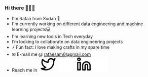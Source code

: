 ### Hi there 👋👋😊
- I'm Rafaa from Sudan 🏡
- I'm currently working on different data engineering and machine learning projects💻
- I'm learning new tools in Tech everyday
- I’m looking to collaborate on data engineering projects
- ⚡ Fun fact: I love making crafts in my spare time
- ✉ E-mail me @ rafaesam0@gmail.com
- Reach me in &nbsp;  [![website](./icons/twitter-light.svg)](https://twitter.com/RafaaAhmed19#gh-light-mode-only)
[![website](./icons/twitter-dark.svg)](https://twitter.com/RafaaAhmed19#gh-dark-mode-only)
&nbsp;&nbsp;
[![website](./icons/linkedin-light.svg)](https://www.linkedin.com/in/rafaa-ahmed-0b380923a/#gh-light-mode-only) 
[![website](./icons/linkedin-dark.svg)](https://www.linkedin.com/in/rafaa-ahmed-0b380923a/#gh-dark-mode-only) 
&nbsp;&nbsp;



<!-- 
![Rafaa's github stats](https://github-readme-stats.vercel.app/api?username=rafaesam) -->


<!-- [![website](./i/medium-light5.svg)](https://medium.com/@rafaesam0#) -->
